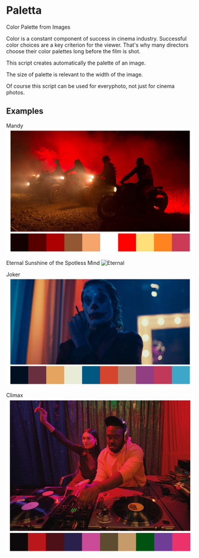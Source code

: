 # Paletta
Color Palette from Images

Color is a constant component of success in cinema  industry. Successful color choices are a key criterion  for the viewer. That's why many directors choose their color palettes long before the film is shot.

This script creates automatically the palette of an image.

The size of palette is relevant to the width of the image.

Of course this script can be used for everyphoto, not just for cinema photos.

## Examples
Mandy
![Mandy](https://raw.githubusercontent.com/stathism27/Paletta/main/images_color_palette/Mandy_palette.png)

Eternal Sunshine of the Spotless Mind
![Eternal](https://raw.githubusercontent.com/stathism27/Paletta/main/images_color_palette/Eternal%20Sunshine%20of%20the%20Spotless%20Mind_palette.png)

Joker
![Joker](https://github.com/stathism27/Paletta/blob/main/images_color_palette/Joker_palette.png?raw=true)

Climax
![Climax](https://github.com/stathism27/Paletta/blob/main/images_color_palette/Climax_palette.png?raw=true)
